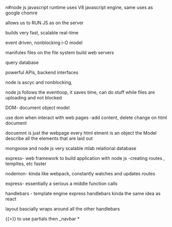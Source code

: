 n#node js
javascript runtime uses V8 javascript engine, same uses as google chomre

allows us to RUN JS as on the server

builds very fast, scalable real-time

event driven, nonblocking i-O model

manifules files on the file system
build web servers

query database

powerful APIs, backend interfaces

node is ascyc and nonblocking,

node js follows the eventloop, it saves time, can do stuff while files are uploading and not blocked

DOM- document object model

use dom when interact with web pages -add content, delete change on html document

docuemnt is just the webpage
every html elment is an object
the Model describe all the elements that are laid out

mongoose and node js very scalable
mlab relational database

express- web framework to build application with node js
-creating routes , templtes, etc faster

nodemon- kinda like webpack, constantly watches and updates routes

express- essentially a serious a middle function calls


handlebars - template engine
express handlebars
kinda the same idea as react

layout bascially wraps around all the other handlebars

{{>}} to use partials then _navbar *
